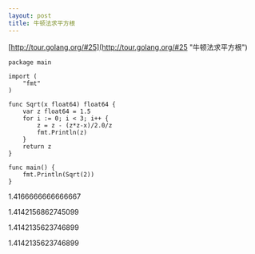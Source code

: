 ```yaml
---
layout: post
title: 牛顿法求平方根
---
```


[http://tour.golang.org/#25](http://tour.golang.org/#25 "牛顿法求平方根")

    package main
    
    import (
    	"fmt"
    )
    
    func Sqrt(x float64) float64 {
    	var z float64 = 1.5
    	for i := 0; i < 3; i++ {
    		z = z - (z*z-x)/2.0/z
    		fmt.Println(z)
    	}
    	return z
    }
    
    func main() {
    	fmt.Println(Sqrt(2))
    }
    
1.4166666666666667

1.4142156862745099

1.4142135623746899

1.4142135623746899
